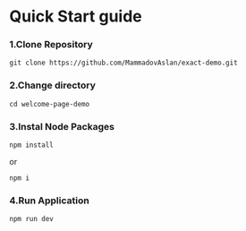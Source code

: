 # Quick Start guide

### 1.Clone Repository
```console
git clone https://github.com/MammadovAslan/exact-demo.git
```
### 2.Change directory
```console
cd welcome-page-demo
```
### 3.Instal Node Packages
```console
npm install
```
or 

```console
npm i
```
### 4.Run Application
```console
npm run dev
```
